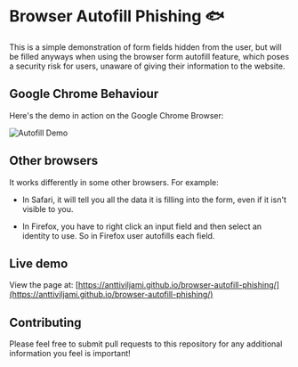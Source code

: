 # Browser Autofill Phishing 🐟

This is a simple demonstration of form fields hidden from the user, but will be
filled anyways when using the browser form autofill feature, which poses a
security risk for users, unaware of giving their information to the website.

## Google Chrome Behaviour

Here's the demo in action on the Google Chrome Browser:

![Autofill Demo](autofill-demo.gif)

## Other browsers

It works differently in some other browsers. For example:

* In Safari, it will tell you all the data it is filling into the form, even
  if it isn't visible to you.

* In Firefox, you have to right click an input field and then select an
  identity to use. So in Firefox user autofills each field.

## Live demo

View the page at:
[https://anttiviljami.github.io/browser-autofill-phishing/](https://anttiviljami.github.io/browser-autofill-phishing/)


## Contributing

Please feel free to submit pull requests to this repository for any additional
information you feel is important!

